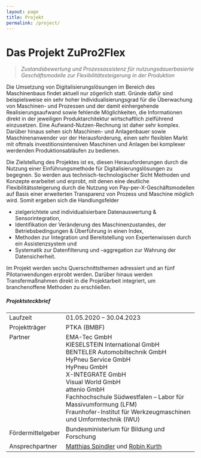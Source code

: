 ```yaml
---
layout: page
title: Projekt
permalink: /project/
---
```


<h1 class="page-title">Das Projekt ZuPro2Flex</h1>

> *Zustandsbewertung und Prozessassistenz für nutzungsdauerbasierte Geschäftsmodelle zur Flexibilitätssteigerung in der Produktion*

Die Umsetzung von Digitalisierungslösungen im Bereich des Maschinenbaus findet aktuell nur zögerlich statt. Gründe dafür sind beispielsweise ein sehr hoher Individualisierungsgrad für die Überwachung von Maschinen- und Prozessen und der damit einhergehende Realisierungsaufwand sowie fehlende Möglichkeiten, die Informationen direkt in der jeweiligen Produktarchitektur wirtschaftlich zielführend einzusetzen. Eine Aufwand-Nutzen-Rechnung ist daher sehr komplex. Darüber hinaus sehen sich Maschinen- und Anlagenbauer sowie Maschinenanwender vor der Herausforderung, einen sehr flexiblen Markt mit oftmals investitionsintensiven Maschinen und Anlagen bei komplexer werdenden Produktionsabläufen zu bedienen.

Die Zielstellung des Projektes ist es, diesen Herausforderungen durch die Nutzung einer Einführungsmethode für Digitalisierungslösungen zu begegnen. So werden aus technisch-technologischer Sicht Methoden und Konzepte erarbeitet und erprobt, mit denen eine deutliche Flexibilitätssteigerung durch die Nutzung von Pay-per-X-Geschäftsmodellen auf Basis einer erweiterten Transparenz von Prozess und Maschine möglich wird. Somit ergeben sich die Handlungsfelder

<ul class="ul-md">
    <li>zielgerichtete und individualisierbare Datenauswertung & Sensorintegration,</li>
    <li>Identifikation der Veränderung des Maschinenzustandes, der Betriebsbedingungen & Überführung in einen Index,</li>
    <li>Methoden zur Integration und Bereitstellung von Expertenwissen durch ein Assistenzsystem und</li>
    <li>Systematik zur Datenfilterung und –aggregation zur Wahrung der Datensicherheit.</li>
</ul>

Im Projekt werden sechs Querschnittsthemen adressiert und an fünf Pilotanwendungen erprobt werden. Darüber hinaus werden Transfermaßnahmen direkt in die Projektarbeit integriert, um branchenoffene Methoden zu erschließen. 

##### Projektsteckbrief

<div class="row">
<div class="col s12">
<table class="striped">
    <tbody>
        <tr>
            <td>Laufzeit</td>
            <td>01.05.2020 – 30.04.2023</td>
        </tr>
        <tr>
            <td>Projektträger</td>
            <td>PTKA (BMBF)</td>
        </tr>
        <tr>
            <td style="vertical-align: top;">Partner</td>
            <td>
                EMA-Tec GmbH <br>
                KIESELSTEIN International GmbH <br>
                BENTELER Automobiltechnik GmbH <br>
                HyPneu Service GmbH <br>
                HyPneu GmbH <br>
                X-INTEGRATE GmbH <br>
                Visual World GmbH <br>
                attenio GmbH <br>
                Fachhochschule Südwestfalen – Labor für Massivumformung (LFM) <br>
                Fraunhofer-Institut für Werkzeugmaschinen und Umformtechnik (IWU)
            </td>
        </tr>
        <tr>
            <td>Fördermittelgeber</td>
            <td>Bundesministerium für Bildung und Forschung</td>
        </tr>
        <tr>
            <td>Ansprechpartner</td>
            <td>
                <a href="mailto:mspindler@hypneu.de?subject={{site.subject}}">Matthias Spindler</a> und
                <a href="mailto:robin.kurth@iwu.fraunhofer.de?subject={{site.subject}}">Robin Kurth</a>
            </td>
        </tr>
    </tbody>
</table>
</div>
</div>

